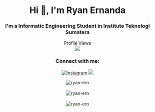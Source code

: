 <h1 align="center">Hi 👋, I'm Ryan Ernanda</h1>
<h3 align="center">I'm a Informatic Engineering Student in Institute Teknologi Sumatera</h3>

<p align="center"> 
  Profile Views<br>
  <img src="https://profile-counter.glitch.me/ryan-ern/count.svg" />
</p>

<h3 align="center">Connect with me:</h3>
<p align="center">
<a href="https://instagram.com/ryn-ern" target="blank"><img src="https://img.shields.io/badge/Instagram-%23E4405F.svg?&style=flat-square&logo=instagram&logoColor=white" alt="Instagram"></a>
  <a href="mailto:ryanernanda100902@gmail.com" target="blank"><img src="https://img.shields.io/badge/-Gmail-brightgreen"></a>
</p>

<p align="center">
<img src="https://github-readme-stats.vercel.app/api/top-langs?username=ryan-ern&show_icons=true&locale=en&layout=compact&theme=tokyonight" alt="ryan-ern" />
<br><br><img src="https://github-readme-stats.vercel.app/api?username=ryan-ern&show_icons=true&locale=en&hide=issues,contrib&theme=tokyonight" alt="ryan-ern" />
<br><br><img src="https://github-readme-streak-stats.herokuapp.com/?user=ryan-ern&theme=tokyonight" alt="ryan-ern" /></p>
